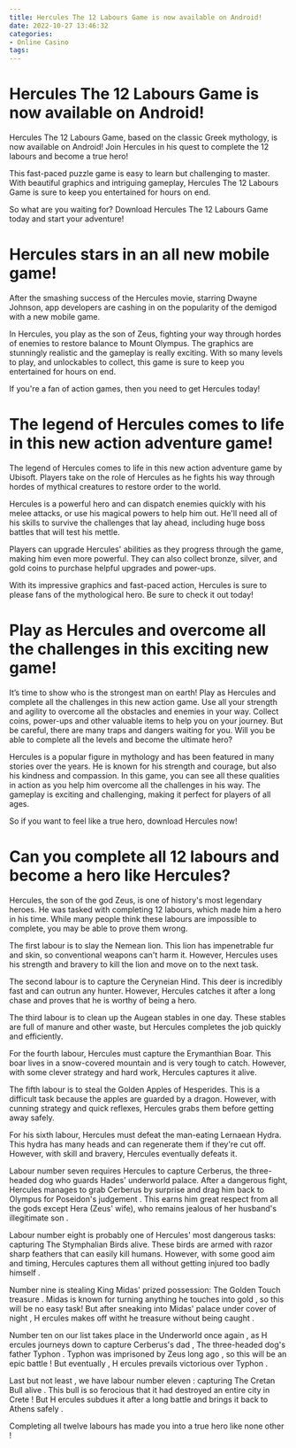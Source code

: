 ```yaml
---
title: Hercules The 12 Labours Game is now available on Android!
date: 2022-10-27 13:46:32
categories:
- Online Casino
tags:
---
```



#  Hercules The 12 Labours Game is now available on Android!

Hercules The 12 Labours Game, based on the classic Greek mythology, is now available on Android! Join Hercules in his quest to complete the 12 labours and become a true hero!

This fast-paced puzzle game is easy to learn but challenging to master. With beautiful graphics and intriguing gameplay, Hercules The 12 Labours Game is sure to keep you entertained for hours on end.

So what are you waiting for? Download Hercules The 12 Labours Game today and start your adventure!

#  Hercules stars in an all new mobile game!

After the smashing success of the Hercules movie, starring Dwayne Johnson, app developers are cashing in on the popularity of the demigod with a new mobile game.

In Hercules, you play as the son of Zeus, fighting your way through hordes of enemies to restore balance to Mount Olympus. The graphics are stunningly realistic and the gameplay is really exciting. With so many levels to play, and unlockables to collect, this game is sure to keep you entertained for hours on end.

If you're a fan of action games, then you need to get Hercules today!

#  The legend of Hercules comes to life in this new action adventure game!

The legend of Hercules comes to life in this new action adventure game by Ubisoft. Players take on the role of Hercules as he fights his way through hordes of mythical creatures to restore order to the world.

Hercules is a powerful hero and can dispatch enemies quickly with his melee attacks, or use his magical powers to help him out. He'll need all of his skills to survive the challenges that lay ahead, including huge boss battles that will test his mettle.

Players can upgrade Hercules' abilities as they progress through the game, making him even more powerful. They can also collect bronze, silver, and gold coins to purchase helpful upgrades and power-ups.

With its impressive graphics and fast-paced action, Hercules is sure to please fans of the mythological hero. Be sure to check it out today!

#  Play as Hercules and overcome all the challenges in this exciting new game!
It’s time to show who is the strongest man on earth! Play as Hercules and complete all the challenges in this new action game. Use all your strength and agility to overcome all the obstacles and enemies in your way. Collect coins, power-ups and other valuable items to help you on your journey. But be careful, there are many traps and dangers waiting for you. Will you be able to complete all the levels and become the ultimate hero?

Hercules is a popular figure in mythology and has been featured in many stories over the years. He is known for his strength and courage, but also his kindness and compassion. In this game, you can see all these qualities in action as you help him overcome all the challenges in his way. The gameplay is exciting and challenging, making it perfect for players of all ages.

So if you want to feel like a true hero, download Hercules now!

#  Can you complete all 12 labours and become a hero like Hercules?

Hercules, the son of the god Zeus, is one of history's most legendary heroes. He was tasked with completing 12 labours, which made him a hero in his time. While many people think these labours are impossible to complete, you may be able to prove them wrong.

The first labour is to slay the Nemean lion. This lion has impenetrable fur and skin, so conventional weapons can't harm it. However, Hercules uses his strength and bravery to kill the lion and move on to the next task.

The second labour is to capture the Ceryneian Hind. This deer is incredibly fast and can outrun any hunter. However, Hercules catches it after a long chase and proves that he is worthy of being a hero.

The third labour is to clean up the Augean stables in one day. These stables are full of manure and other waste, but Hercules completes the job quickly and efficiently.

For the fourth labour, Hercules must capture the Erymanthian Boar. This boar lives in a snow-covered mountain and is very tough to catch. However, with some clever strategy and hard work, Hercules captures it alive.

The fifth labour is to steal the Golden Apples of Hesperides. This is a difficult task because the apples are guarded by a dragon. However, with cunning strategy and quick reflexes, Hercules grabs them before getting away safely.

For his sixth labour, Hercules must defeat the man-eating Lernaean Hydra. This hydra has many heads and can regenerate them if they're cut off. However, with skill and bravery, Hercules eventually defeats it.

Labour number seven requires Hercules to capture Cerberus, the three-headed dog who guards Hades' underworld palace. After a dangerous fight, Hercules manages to grab Cerberus by surprise and drag him back to Olympus for Poseidon's judgement .
This earns him great respect from all the gods except Hera (Zeus' wife), who remains jealous of her husband's illegitimate son . 

Labour number eight is probably one of Hercules' most dangerous tasks: capturing The Stymphalian Birds alive. These birds are armed with razor sharp feathers that can easily kill humans. However, with some good aim and timing, Hercules captures them all without getting injured too badly himself . 

Number nine is stealing King Midas' prized possession: The Golden Touch treasure . Midas is known for turning anything he touches into gold , so this will be no easy task! But after sneaking into Midas' palace under cover of night ,  H ercules makes off witht he treasure without being caught . 

Number ten on our list takes place in the Underworld once again , as H ercules journeys down to capture Cerberus's dad , The three-headed dog's father Typhon . Typhon was imprisoned by Zeus long ago , so this will be an epic battle ! But eventually , H ercules prevails victorious over Typhon . 

Last but not least , we have labour number eleven : capturing The Cretan Bull alive . This bull is so ferocious that it had destroyed an entire city in Crete ! But H ercules subdues it after a long battle and brings it back to Athens safely . 

Completing all twelve labours has made you into a true hero like none other !